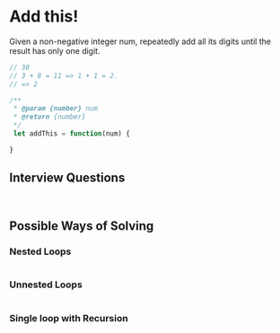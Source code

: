 # Add this!

Given a non-negative integer num, repeatedly add all its digits until the result has only one digit.

```javascript
// 38
// 3 + 8 = 11 => 1 + 1 = 2. 
// => 2
```

```javascript
/**
 * @param {number} num
 * @return {number}
 */
 let addThis = function(num) {

}
```

## Interview Questions

```javascript



```

## Possible Ways of Solving

### Nested Loops

```javascript

```
### Unnested Loops 


```javascript

```

### Single loop with Recursion


```javascript

```
